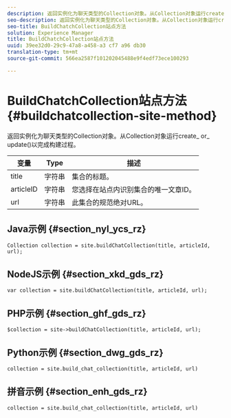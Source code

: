 ```yaml
---
description: 返回实例化为聊天类型的Collection对象。从Collection对象运行create_ or_ update()以完成构建过程。
seo-description: 返回实例化为聊天类型的Collection对象。从Collection对象运行create_ or_ update()以完成构建过程。
seo-title: BuildChatchCollection站点方法
solution: Experience Manager
title: BuildChatchCollection站点方法
uuid: 39ee32d0-29c9-47a8-a458-a3 cf7 a96 db30
translation-type: tm+mt
source-git-commit: 566ea2587f101202045488e9f4edf73ece100293

---
```



# BuildChatchCollection站点方法{#buildchatcollection-site-method}

返回实例化为聊天类型的Collection对象。从Collection对象运行create_ or_ update()以完成构建过程。

| 变量 | Type | 描述 |
|--- |--- |--- |
| title | 字符串 | 集合的标题。 |
| articleID | 字符串 | 您选择在站点内识别集合的唯一文章ID。 |
| url | 字符串 | 此集合的规范绝对URL。 |

## Java示例 {#section_nyl_ycs_rz}

```
Collection collection = site.buildChatCollection(title, articleId, url); 
```

## NodeJS示例 {#section_xkd_gds_rz}

```
var collection = site.buildChatCollection(title, articleId, url); 
```

## PHP示例 {#section_ghf_gds_rz}

```
$collection = site->buildChatCollection(title, articleId, url); 
```

## Python示例 {#section_dwg_gds_rz}

```
collection = site.build_chat_collection(title, articleId, url) 
```

## 拼音示例 {#section_enh_gds_rz}

```
collection = site.build_chat_collection(title, articleId, url)
```
